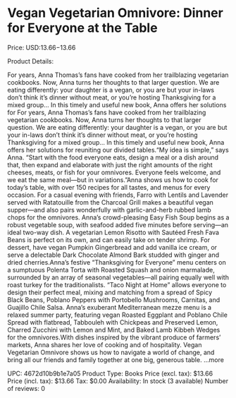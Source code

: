 # Vegan Vegetarian Omnivore: Dinner for Everyone at the Table

Price: USD:$13.66-$13.66

Product Details:

For years, Anna Thomas’s fans have cooked from her trailblazing vegetarian cookbooks. Now, Anna turns her thoughts to that larger question. We are eating differently: your daughter is a vegan, or you are but your in-laws don’t think it’s dinner without meat, or you’re hosting Thanksgiving for a mixed group… In this timely and useful new book, Anna offers her solutions for For years, Anna Thomas’s fans have cooked from her trailblazing vegetarian cookbooks. Now, Anna turns her thoughts to that larger question. We are eating differently: your daughter is a vegan, or you are but your in-laws don’t think it’s dinner without meat, or you’re hosting Thanksgiving for a mixed group… In this timely and useful new book, Anna offers her solutions for reuniting our divided tables.“My idea is simple,” says Anna. “Start with the food everyone eats, design a meal or a dish around that, then expand and elaborate with just the right amounts of the right cheeses, meats, or fish for your omnivores. Everyone feels welcome, and we eat the same meal—but in variations.”Anna shows us how to cook for today’s table, with over 150 recipes for all tastes, and menus for every occasion. For a casual evening with friends, Farro with Lentils and Lavender served with Ratatouille from the Charcoal Grill makes a beautiful vegan supper—and also pairs wonderfully with garlic-and-herb rubbed lamb chops for the omnivores. Anna’s crowd-pleasing Easy Fish Soup begins as a robust vegetable soup, with seafood added five minutes before serving—an ideal two-way dish. A vegetarian Lemon Risotto with Sautéed Fresh Fava Beans is perfect on its own, and can easily take on tender shrimp. For dessert, have vegan Pumpkin Gingerbread and add vanilla ice cream, or serve a delectable Dark Chocolate Almond Bark studded with ginger and dried cherries.Anna’s festive “Thanksgiving for Everyone” menu centers on a sumptuous Polenta Torta with Roasted Squash and onion marmalade, surrounded by an array of seasonal vegetables—all pairing equally well with roast turkey for the traditionalists. “Taco Night at Home” allows everyone to design their perfect meal, mixing and matching from a spread of Spicy Black Beans, Poblano Peppers with Portobello Mushrooms, Carnitas, and Guajillo Chile Salsa. Anna’s exuberant Mediterranean mezze menu is a relaxed summer party, featuring vegan Roasted Eggplant and Poblano Chile Spread with flatbread, Tabbouleh with Chickpeas and Preserved Lemon, Charred Zucchini with Lemon and Mint, and Baked Lamb Kibbeh Wedges for the omnivores.With dishes inspired by the vibrant produce of farmers’ markets, Anna shares her love of cooking and of hospitality. Vegan Vegetarian Omnivore shows us how to navigate a world of change, and bring all our friends and family together at one big, generous table. ...more

UPC: 4672d10b9b1e7a05
Product Type: Books
Price (excl. tax): $13.66
Price (incl. tax): $13.66
Tax: $0.00
Availability: In stock (3 available)
Number of reviews: 0